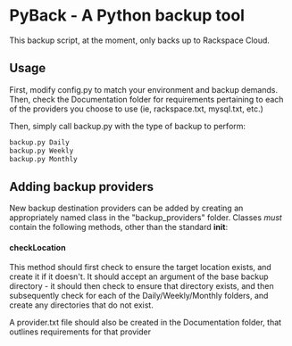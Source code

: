 # PyBack - A Python backup tool

This backup script, at the moment, only backs up to Rackspace Cloud.


## Usage
First, modify config.py to match your environment and backup demands.
Then, check the Documentation folder for requirements pertaining to each of the providers you choose to use (ie, rackspace.txt, mysql.txt, etc.)

Then, simply call backup.py with the type of backup to perform:

```bash
backup.py Daily
backup.py Weekly
backup.py Monthly
```

## Adding backup providers
New backup destination providers can be added by creating an appropriately named class in the "backup_providers" folder.  Classes *must* contain the following methods, other than the standard __init__:

#### checkLocation 
This method should first check to ensure the target location exists, and create it if it doesn't.  It should accept an argument of the base backup directory - it should then check to ensure that directory exists, and then subsequently check for each of the Daily/Weekly/Monthly folders, and create any directories that do not exist.

A provider.txt file should also be created in the Documentation folder, that outlines requirements for that provider
